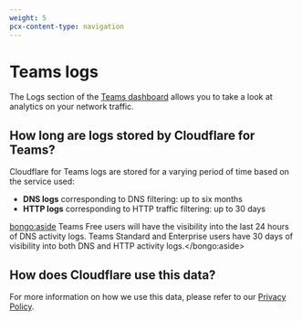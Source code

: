 ```yaml
---
weight: 5
pcx-content-type: navigation
---
```


# Teams logs

The Logs section of the [Teams dashboard](https://dash.teams.cloudflare.com/) allows you to take a look at analytics on your network traffic.

<DirectoryListing path="/analytics/logs" />

## How long are logs stored by Cloudflare for Teams?

Cloudflare for Teams logs are stored for a varying period of time based on the service used:

- **DNS logs** corresponding to DNS filtering: up to six months
- **HTTP logs** corresponding to HTTP traffic filtering: up to 30 days

<bongo:aside>  Teams Free users will have the visibility into the last 24 hours of DNS activity logs. Teams
  Standard and Enterprise users have 30 days of visibility into both DNS and HTTP activity logs.</bongo:aside>

## How does Cloudflare use this data?

For more information on how we use this data, please refer to our [Privacy Policy](https://www.cloudflare.com/en-gb/application/privacypolicy/).
